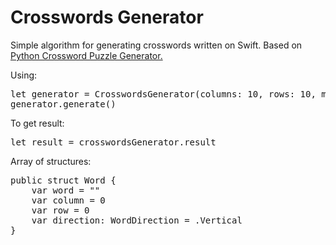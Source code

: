 # Crosswords Generator

Simple algorithm for generating crosswords written on Swift. Based on <a href="http://bryanhelmig.com/python-crossword-puzzle-generator/"> Python Crossword Puzzle Generator.</a>

Using:

<pre>
let generator = CrosswordsGenerator(columns: 10, rows: 10, maxLoops: 2000, words: ["saffron", "pumpernickel", "leaven", "coda", "paladin", "syncopation", "albatross", "harp", "piston", "caramel", "coral", "dawn", "pitch", "fjord", "lip", "lime", "mist", "plague", "yarn", "snicker"])
generator.generate()
</pre>

To get result:

<pre>
let result = crosswordsGenerator.result
</pre>

Array of structures:
<pre>
public struct Word {
	var word = ""
	var column = 0
	var row = 0
	var direction: WordDirection = .Vertical
}
</pre>
